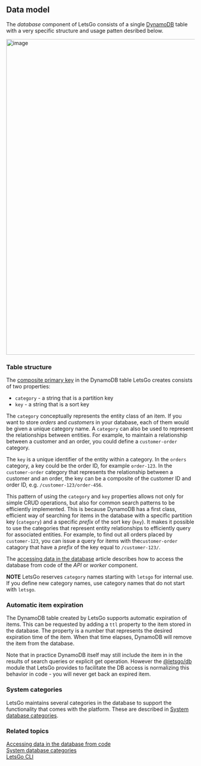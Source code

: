 ## Data model

The _database_ component of LetsGo consists of a single [DynamoDB](https://aws.amazon.com/pm/dynamodb) table with a very specific structure and usage patten desribed below.

<img width="844" alt="image" src="https://github.com/tjanczuk/letsgo/assets/822369/490eda3c-e494-4958-9749-252c8ed8fe31">

### Table structure

The [composite primary key](https://aws.amazon.com/blogs/database/choosing-the-right-dynamodb-partition-key/) in the DynamoDB table LetsGo creates consists of two properties:

- `category` - a string that is a partition key
- `key` - a string that is a sort key

The `category` conceptually represents the entity class of an item. If you want to store _orders_ and _customers_ in your database, each of them would be given a unique category name. A `category` can also be used to represent the relationships between entities. For example, to maintain a relationship between a customer and an order, you could define a `customer-order` category.

The `key` is a unique identifier of the entity within a category. In the `orders` category, a key could be the order ID, for example `order-123`. In the `customer-order` category that represents the relationship between a customer and an order, the key can be a composite of the customer ID and order ID, e.g. `/customer-123/order-456`.

This pattern of using the `category` and `key` properties allows not only for simple CRUD operations, but also for common search patterns to be efficiently implemented. This is because DynamoDB has a first class, efficient way of searching for items in the database with a specific partition key (`category`) and a specific _prefix_ of the sort key (`key`). It makes it possible to use the categories that represent entity relationships to efficiently query for associated entities. For example, to find out all orders placed by `customer-123`, you can issue a query for items with the`customer-order` catagory that have a _prefix_ of the key equal to `/customer-123/`.

The [accessing data in the database](../how-to/access-data-in-the-database-from-code.md) article describes how to access the database from code of the _API_ or _worker_ component.

**NOTE** LetsGo reserves `category` names starting with `letsgo` for internal use. If you define new category names, use category names that do not start with `letsgo`.

### Automatic item expiration

The DynamoDB table created by LetsGo supports automatic expiration of items. This can be requested by adding a `ttl` property to the item stored in the database. The property is a number that represents the desired expiration time of the item. When that time elapses, DynamoDB will remove the item from the database.

Note that in practice DynamoDB itself may still include the item in in the results of search queries or explicit get operation. However the [@letsgo/db](../reference/letsgo-db.md) module that LetsGo provides to facilitate the DB access is normalizing this behavior in code - you will never get back an expired item.

### System categories

LetsGo maintains several categories in the database to support the functionality that comes with the platform. These are described in [System database categories](../reference/system-database-categories.md).

### Related topics

[Accessing data in the database from code](../how-to/access-data-in-the-database-from-code.md)  
[System database categories](../reference/system-database-categories.md)  
[LetsGo CLI](../reference/letsgo-cli.md)
